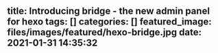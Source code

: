 title: Introducing bridge - the new admin panel for hexo
tags: []
categories: []
featured_image: files/images/featured/hexo-bridge.jpg
date: 2021-01-31 14:35:32
---
